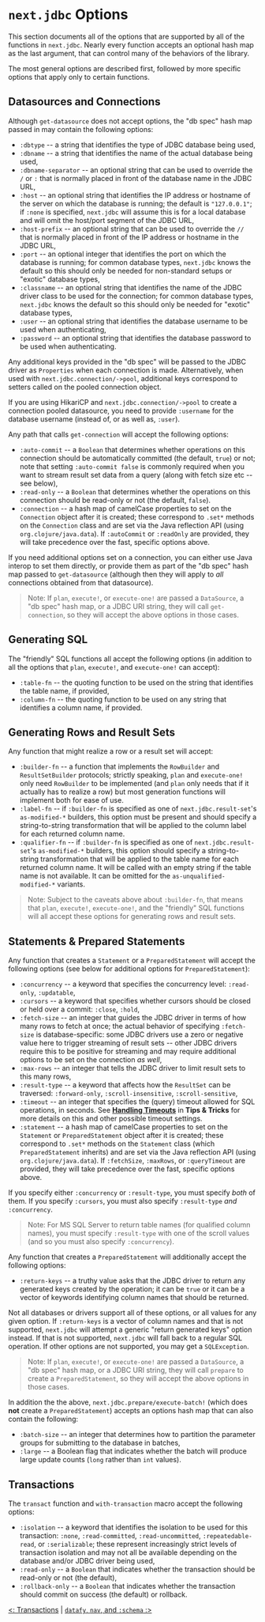 # `next.jdbc` Options

This section documents all of the options that are supported by all of the functions in `next.jdbc`. Nearly every function accepts an optional hash map as the last argument, that can control many of the behaviors of the library.

The most general options are described first, followed by more specific options that apply only to certain functions.

## Datasources and Connections

Although `get-datasource` does not accept options, the "db spec" hash map passed in may contain the following options:

* `:dbtype` -- a string that identifies the type of JDBC database being used,
* `:dbname` -- a string that identifies the name of the actual database being used,
* `:dbname-separator` -- an optional string that can be used to override the `/` or `:` that is normally placed in front of the database name in the JDBC URL,
* `:host` -- an optional string that identifies the IP address or hostname of the server on which the database is running; the default is `"127.0.0.1"`; if `:none` is specified, `next.jdbc` will assume this is for a local database and will omit the host/port segment of the JDBC URL,
* `:host-prefix` -- an optional string that can be used to override the `//` that is normally placed in front of the IP address or hostname in the JDBC URL,
* `:port` -- an optional integer that identifies the port on which the database is running; for common database types, `next.jdbc` knows the default so this should only be needed for non-standard setups or "exotic" database types,
* `:classname` -- an optional string that identifies the name of the JDBC driver class to be used for the connection; for common database types, `next.jdbc` knows the default so this should only be needed for "exotic" database types,
* `:user` -- an optional string that identifies the database username to be used when authenticating,
* `:password` -- an optional string that identifies the database password to be used when authenticating.

Any additional keys provided in the "db spec" will be passed to the JDBC driver as `Properties` when each connection is made. Alternatively, when used with `next.jdbc.connection/->pool`, additional keys correspond to setters called on the pooled connection object.

If you are using HikariCP and `next.jdbc.connection/->pool` to create a connection pooled datasource, you need to provide `:username` for the database username (instead of, or as well as, `:user`).

Any path that calls `get-connection` will accept the following options:

* `:auto-commit` -- a `Boolean` that determines whether operations on this connection should be automatically committed (the default, `true`) or not; note that setting `:auto-commit false` is commonly required when you want to stream result set data from a query (along with fetch size etc -- see below),
* `:read-only` -- a `Boolean` that determines whether the operations on this connection should be read-only or not (the default, `false`).
* `:connection` -- a hash map of camelCase properties to set on the `Connection` object after it is created; these correspond to `.set*` methods on the `Connection` class and are set via the Java reflection API (using `org.clojure/java.data`). If `:autoCommit` or `:readOnly` are provided, they will take precedence over the fast, specific options above.

If you need additional options set on a connection, you can either use Java interop to set them directly, or provide them as part of the "db spec" hash map passed to `get-datasource` (although then they will apply to _all_ connections obtained from that datasource).

> Note: If `plan`, `execute!`, or `execute-one!` are passed a `DataSource`, a "db spec" hash map, or a JDBC URI string, they will call `get-connection`, so they will accept the above options in those cases.

## Generating SQL

The "friendly" SQL functions all accept the following options (in addition to all the options that `plan`, `execute!`, and `execute-one!` can accept):

* `:table-fn` -- the quoting function to be used on the string that identifies the table name, if provided,
* `:column-fn` -- the quoting function to be used on any string that identifies a column name, if provided.

## Generating Rows and Result Sets

Any function that might realize a row or a result set will accept:

* `:builder-fn` -- a function that implements the `RowBuilder` and `ResultSetBuilder` protocols; strictly speaking, `plan` and `execute-one!` only need `RowBuilder` to be implemented (and `plan` only needs that if it actually has to realize a row) but most generation functions will implement both for ease of use.
* `:label-fn` -- if `:builder-fn` is specified as one of `next.jdbc.result-set`'s `as-modified-*` builders, this option must be present and should specify a string-to-string transformation that will be applied to the column label for each returned column name.
* `:qualifier-fn` -- if `:builder-fn` is specified as one of `next.jdbc.result-set`'s `as-modified-*` builders, this option should specify a string-to-string transformation that will be applied to the table name for each returned column name. It will be called with an empty string if the table name is not available. It can be omitted for the `as-unqualified-modified-*` variants.

> Note: Subject to the caveats above about `:builder-fn`, that means that `plan`, `execute!`, `execute-one!`, and the "friendly" SQL functions will all accept these options for generating rows and result sets.

## Statements & Prepared Statements

Any function that creates a `Statement` or a `PreparedStatement` will accept the following options (see below for additional options for `PreparedStatement`):

* `:concurrency` -- a keyword that specifies the concurrency level: `:read-only`, `:updatable`,
* `:cursors` -- a keyword that specifies whether cursors should be closed or held over a commit: `:close`, `:hold`,
* `:fetch-size` -- an integer that guides the JDBC driver in terms of how many rows to fetch at once; the actual behavior of specifying `:fetch-size` is database-specific: some JDBC drivers use a zero or negative value here to trigger streaming of result sets -- other JDBC drivers require this to be positive for streaming and may require additional options to be set on the connection _as well_,
* `:max-rows` -- an integer that tells the JDBC driver to limit result sets to this many rows,
* `:result-type` -- a keyword that affects how the `ResultSet` can be traversed: `:forward-only`, `:scroll-insensitive`, `:scroll-sensitive`,
* `:timeout` -- an integer that specifies the (query) timeout allowed for SQL operations, in seconds. See [**Handling Timeouts**](/doc/tips-and-tricks.md#handling-timeouts) in **Tips & Tricks** for more details on this and other possible timeout settings.
* `:statement` -- a hash map of camelCase properties to set on the `Statement` or `PreparedStatement` object after it is created; these correspond to `.set*` methods on the `Statement` class (which `PreparedStatement` inherits) and are set via the Java reflection API (using `org.clojure/java.data`). If `:fetchSize`, `:maxRows`, or `:queryTimeout` are provided, they will take precedence over the fast, specific options above.

If you specify either `:concurrency` or `:result-type`, you must specify _both_ of them. If you specify `:cursors`, you must also specify `:result-type` _and_ `:concurrency`.

> Note: For MS SQL Server to return table names (for qualified column names), you must specify `:result-type` with one of the scroll values (and so you must also specify `:concurrency`).

Any function that creates a `PreparedStatement` will additionally accept the following options:

* `:return-keys` -- a truthy value asks that the JDBC driver to return any generated keys created by the operation; it can be `true` or it can be a vector of keywords identifying column names that should be returned.

Not all databases or drivers support all of these options, or all values for any given option. If `:return-keys` is a vector of column names and that is not supported, `next.jdbc` will attempt a generic "return generated keys" option instead. If that is not supported, `next.jdbc` will fall back to a regular SQL operation. If other options are not supported, you may get a `SQLException`.

> Note: If `plan`, `execute!`, or `execute-one!` are passed a `DataSource`, a "db spec" hash map, or a JDBC URI string, they will call `prepare` to create a `PreparedStatement`, so they will accept the above options in those cases.

In addition the the above, `next.jdbc.prepare/execute-batch!` (which does **not** create a `PreparedStatement`) accepts an options hash map that can also contain the following:

* `:batch-size` -- an integer that determines how to partition the parameter groups for submitting to the database in batches,
* `:large` -- a Boolean flag that indicates whether the batch will produce large update counts (`long` rather than `int` values).

## Transactions

The `transact` function and `with-transaction` macro accept the following options:

* `:isolation` -- a keyword that identifies the isolation to be used for this transaction: `:none`, `:read-committed`, `:read-uncommitted`, `:repeatedable-read`, or `:serializable`; these represent increasingly strict levels of transaction isolation and may not all be available depending on the database and/or JDBC driver being used,
* `:read-only` -- a `Boolean` that indicates whether the transaction should be read-only or not (the default),
* `:rollback-only` -- a `Boolean` that indicates whether the transaction should commit on success (the default) or rollback.

[<: Transactions](/doc/transactions.md) | [`datafy`, `nav`, and `:schema` :>](/doc/datafy-nav-and-schema.md)
